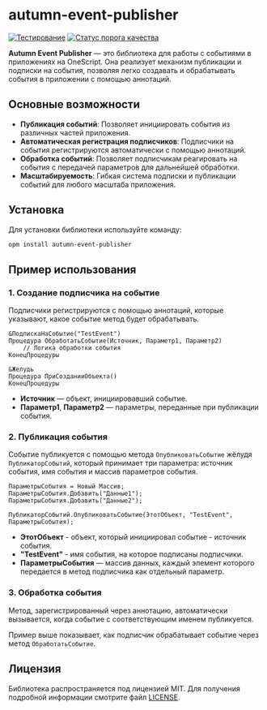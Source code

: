 # autumn-event-publisher

[![Тестирование](https://github.com/autumn-library/autumn-event-publisher/actions/workflows/test.yml/badge.svg?branch=master)](https://github.com/autumn-library/autumn-event-publisher/actions/workflows/test.yml)
[![Статус порога качества](https://sonar.openbsl.ru/api/project_badges/measure?project=autumn-event-publisher&metric=alert_status)](https://sonar.openbsl.ru/dashboard?id=autumn-event-publisher)

**Autumn Event Publisher** — это библиотека для работы с событиями в приложениях на OneScript. Она реализует механизм публикации и подписки на события, позволяя легко создавать и обрабатывать события в приложении с помощью аннотаций. 

## Основные возможности

- **Публикация событий**: Позволяет инициировать события из различных частей приложения.
- **Автоматическая регистрация подписчиков**: Подписчики на события регистрируются автоматически с помощью аннотаций.
- **Обработка событий**: Позволяет подписчикам реагировать на события с передачей параметров для дальнейшей обработки.
- **Масштабируемость**: Гибкая система подписки и публикации событий для любого масштаба приложения.

## Установка

Для установки библиотеки используйте команду:

```bash
opm install autumn-event-publisher
```

## Пример использования

### 1. Создание подписчика на событие

Подписчики регистрируются с помощью аннотаций, которые указывают, какое событие метод будет обрабатывать.

```bsl
&ПодпискаНаСобытие("TestEvent")
Процедура ОбработатьСобытие(Источник, Параметр1, Параметр2)
    // Логика обработки события
КонецПроцедуры

&Желудь
Процедура ПриСозданииОбъекта()
КонецПроцедуры
```

* **Источник** — объект, инициировавший событие.
* **Параметр1**, **Параметр2** — параметры, переданные при публикации события.


### 2. Публикация события

Событие публикуется с помощью метода `ОпубликоватьСобытие` жёлудя `ПубликаторСобытий`, который принимает три параметра: источник события, имя события и массив параметров события.

```bsl
ПараметрыСобытия = Новый Массив;
ПараметрыСобытия.Добавить("Данные1");
ПараметрыСобытия.Добавить("Данные2");

ПубликаторСобытий.ОпубликоватьСобытие(ЭтотОбъект, "TestEvent", ПараметрыСобытия);
```

* **ЭтотОбъект** - объект, который инициировал событие - источник события.
* **"TestEvent"** - имя события, на которое подписаны подписчики.
* **ПараметрыСобытия** — массив данных, каждый элемент которого передается в метод подписчика как отдельный параметр.

### 3. Обработка события

Метод, зарегистрированный через аннотацию, автоматически вызывается, когда событие с соответствующим именем публикуется.

Пример выше показывает, как подписчик обрабатывает событие через метод `ОбработатьСобытие`.

## Лицензия

Библиотека распространяется под лицензией MIT. Для получения подробной информации смотрите файл [LICENSE](LICENSE.md).
